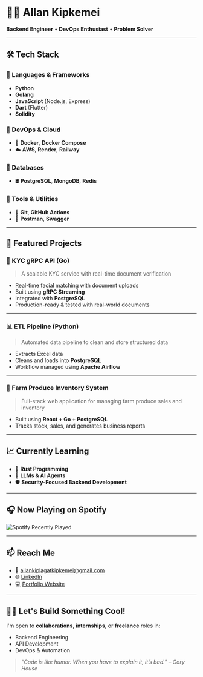 # 👨‍💻 Allan Kipkemei

**Backend Engineer** • **DevOps Enthusiast** • **Problem Solver**

---

## 🛠️ Tech Stack

### 🔹 Languages & Frameworks
- **Python**
- **Golang**
- **JavaScript** (Node.js, Express)
- **Dart** (Flutter)
- **Solidity**

### 🔹 DevOps & Cloud
- 🐳 **Docker**, **Docker Compose**
- ☁️ **AWS**, **Render**, **Railway**

### 🔹 Databases
- 🛢️ **PostgreSQL**, **MongoDB**, **Redis**

### 🔹 Tools & Utilities
- 🧰 **Git**, **GitHub Actions**
- 🧪 **Postman**, **Swagger**

---

## 🚀 Featured Projects

### 🔐 KYC gRPC API (Go)
> A scalable KYC service with real-time document verification

- Real-time facial matching with document uploads  
- Built using **gRPC Streaming**  
- Integrated with **PostgreSQL**  
- Production-ready & tested with real-world documents

---

### 📊 ETL Pipeline (Python)
> Automated data pipeline to clean and store structured data

- Extracts Excel data  
- Cleans and loads into **PostgreSQL**  
- Workflow managed using **Apache Airflow**

---

### 🌾 Farm Produce Inventory System
> Full-stack web application for managing farm produce sales and inventory

- Built using **React + Go + PostgreSQL**  
- Tracks stock, sales, and generates business reports

---

## 📈 Currently Learning

- 🦀 **Rust Programming**
- 🧠 **LLMs & AI Agents**
- 🛡️ **Security-Focused Backend Development**

---

## 🎧 Now Playing on Spotify

![Spotify Recently Played](assets/spotify.png)

---

## 📫 Reach Me

- 📧 [allankiplagatkipkemei@gmail.com](mailto:allankiplagatkipkemei@gmail.com)  
- 🌐 [LinkedIn](https://linkedin.com/in/YOUR-USERNAME)  
- 💻 [Portfolio Website](https://yourwebsite.com) <!-- Optional -->

---

## 🧑‍💻 Let's Build Something Cool!

I'm open to **collaborations**, **internships**, or **freelance** roles in:

- Backend Engineering  
- API Development  
- DevOps & Automation

> _“Code is like humor. When you have to explain it, it’s bad.” – Cory House_
